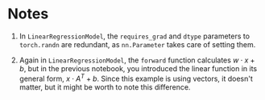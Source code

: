 # Notes

1. In `LinearRegressionModel`, the `requires_grad` and `dtype` parameters to `torch.randn` are redundant, as `nn.Parameter` takes care of setting them.

2. Again in `LinearRegressionModel`, the `forward` function calculates $w \cdot x + b$, but in the previous notebook, you introduced the linear function in its general form, $x \cdot A^{T} + b$. Since this example is using vectors, it doesn't matter, but it might be worth to note this difference.
